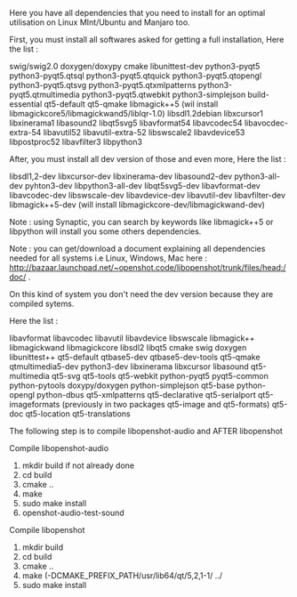 Here you have all dependencies that you need to install for an optimal utilisation on Linux MInt/Ubuntu and Manjaro too.

First, you must install all softwares asked for getting a full installation, Here the list :

swig/swig2.0
doxygen/doxypy
cmake
libunittest-dev
python3-pyqt5
python3-pyqt5.qtsql
python3-pyqt5.qtquick
python3-pyqt5.qtopengl
python3-pyqt5.qtsvg
python3-pyqt5.qtxmlpatterns
python3-pyqt5.qtmultimedia
python3-pyqt5.qtwebkit
python3-simplejson
build-essential
qt5-default
qt5-qmake
libmagick++5 (wil install libmagickcore5/libmagickwand5/liblqr-1.0)
libsdl1.2debian
libxcursor1
libxinerama1
libasound2
libqt5svg5
libavformat54
libavcodec54
libavocdec-extra-54
libavutil52
libavutil-extra-52
libswscale2
libavdevice53
libpostproc52
libavfilter3
libpython3

After, you must install all dev version of those and even more, Here the list :

libsdl1,2-dev
libxcursor-dev
libxinerama-dev
libasound2-dev
python3-all-dev
pyhton3-dev
libpython3-all-dev
libqt5svg5-dev
libavformat-dev
libavcodec-dev
libswscale-dev
libavdevice-dev
libavutil-dev
libavfilter-dev
libmagick++5-dev (will install libmagickcore-dev/libmagickwand-dev)


Note : using Synaptic, you can search by keywords like libmagick++5 or libpython will install you some others dependencies.

Note : you can get/download a document explaining all dependencies needed for all systems i.e Linux, Windows, Mac here : http://bazaar.launchpad.net/~openshot.code/libopenshot/trunk/files/head:/doc/ .

On this kind of system you don't need the dev version because they are compiled sytems.

Here the list :

libavformat
libavcodec
libavutil
libavdevice
libswscale
libmagick++
libmagickwand
libmagickcore
libsdl2
libqt5
cmake
swig
doxygen
libunittest++
qt5-default
qtbase5-dev
qtbase5-dev-tools
qt5-qmake
qtmultimedia5-dev
python3-dev
libxinerama
libxcursor
libasound
qt5-multimedia
qt5-svg
qt5-tools
qt5-webkit
python-pyqt5
pyqt5-common
python-pytools
doxypy/doxygen
python-simplejson
qt5-base
python-opengl
python-dbus
qt5-xmlpatterns
qt5-declarative
qt5-serialport
qt5-imageformats (previously in two packages qt5-image and qt5-formats)
qt5-doc
qt5-location
qt5-translations

The following step is to compile libopenshot-audio and AFTER libopenshot

Compile libopenshot-audio
1. mkdir build if not already done
2. cd build
3. cmake ..
4. make
5. sudo make install
6. openshot-audio-test-sound

Compile libopenshot

1. mkdir build
2. cd build
3. cmake ..
4. make (-DCMAKE_PREFIX_PATH/usr/lib64/qt/5,2,1-1/ ../
5. sudo make install